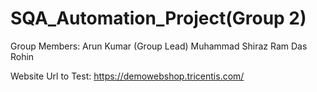 # SQA_Automation_Project(Group 2)
Group Members:
Arun Kumar (Group Lead)
Muhammad Shiraz
Ram Das
Rohin

Website Url to Test: https://demowebshop.tricentis.com/
